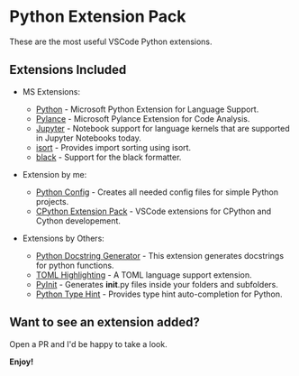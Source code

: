 # Python Extension Pack

These are the most useful VSCode Python extensions.

## Extensions Included

* MS Extensions:
  * [Python](https://marketplace.visualstudio.com/items?itemName=ms-python.python) - Microsoft Python Extension for Language Support.
  * [Pylance](https://marketplace.visualstudio.com/items?itemName=ms-python.vscode-pylance) - Microsoft Pylance Extension for Code Analysis.
  * [Jupyter](https://marketplace.visualstudio.com/items?itemName=ms-toolsai.jupyter) - Notebook support for language kernels that are supported in Jupyter Notebooks today.
  * [isort](https://marketplace.visualstudio.com/items?itemName=ms-python.isort) - Provides import sorting using isort.
  * [black](https://marketplace.visualstudio.com/items?itemName=ms-python.black-formatter) - Support for the black formatter.

* Extension by me:
  * [Python Config](https://marketplace.visualstudio.com/items?itemName=franneck94.vscode-python-config) - Creates all needed config files for simple Python projects.
  * [CPython Extension Pack](https://marketplace.visualstudio.com/items?itemName=franneck94.vscode-cpython-extension-pack) - VSCode extensions for CPython and Cython developement.

* Extensions by Others:
  * [Python Docstring Generator](https://marketplace.visualstudio.com/items?itemName=njpwerner.autodocstring) - This extension generates docstrings for python functions.
  * [TOML Highlighting](https://marketplace.visualstudio.com/items?itemName=tamasfe.even-better-toml) - A TOML language support extension.
  * [PyInit](https://marketplace.visualstudio.com/items?itemName=DiogoNolasco.pyinit) - Generates __init__.py files inside your folders and subfolders.
  * [Python Type Hint](https://marketplace.visualstudio.com/items?itemName=njqdev.vscode-python-typehint) - Provides type hint auto-completion for Python.

## Want to see an extension added?

Open a PR and I'd be happy to take a look.

**Enjoy!**
